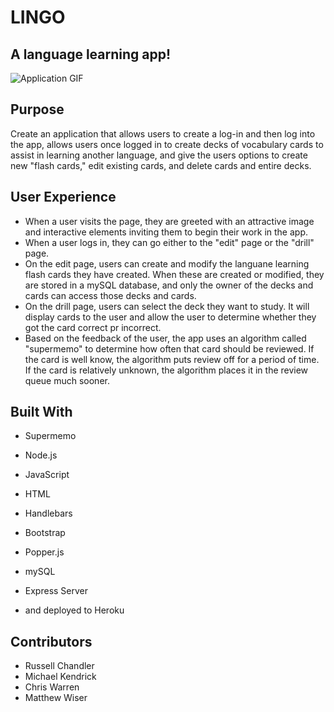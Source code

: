 # LINGO

## A language learning app!
![Application GIF](./public/images/GIF-app.gif)

## Purpose
Create an application that allows users to create a log-in and then log into the app, allows users once logged in to create decks of vocabulary cards to assist in learning another language, and give the users options to create new "flash cards," edit existing cards, and delete cards and entire decks.

## User Experience
* When a user visits the page, they are greeted with an attractive image and interactive elements inviting them to begin their work in the app.
* When a user logs in, they can go either to the "edit" page or the "drill" page. 
* On the edit page, users can create and modify the languane learning flash cards they have created. When these are created or modified, they are stored in a mySQL database, and only the owner of the decks and cards can access those decks and cards.
* On the drill page, users can select the deck they want to study. It will display cards to the user and allow the user to determine whether they got the card correct pr incorrect.
* Based on the feedback of the user, the app uses an algorithm called "supermemo" to determine how often that card should be reviewed. If the card is well know, the algorithm puts review off for a period of time. If the card is relatively unknown, the algorithm places it in the review queue much sooner.

## Built With
* Supermemo
* Node.js
* JavaScript
* HTML
* Handlebars
* Bootstrap
* Popper.js

* mySQL
* Express Server
* and deployed to Heroku

## Contributors
* Russell Chandler
* Michael Kendrick
* Chris Warren
* Matthew Wiser
